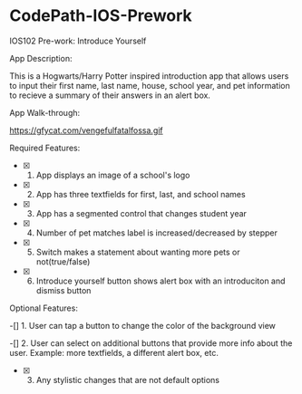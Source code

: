 # CodePath-IOS-Prework
IOS102 Pre-work: Introduce Yourself

App Description:

This is a Hogwarts/Harry Potter inspired introduction app that allows users to input their first name, last name, house, school year, and pet information to recieve a summary of their answers in an alert box.

App Walk-through:

https://gfycat.com/vengefulfatalfossa.gif

Required Features:

-[x] 1. App displays an image of a school's logo

-[x] 2. App has three textfields for first, last, and school names

-[x] 3. App has a segmented control that changes student year

-[x] 4. Number of pet matches label is increased/decreased by stepper

-[x] 5. Switch makes a statement about wanting more pets or not(true/false)

-[x] 6. Introduce yourself button shows alert box with an introduciton and dismiss button

Optional Features:

-[] 1. User can tap a button to change the color of the background view

-[] 2. User can select on additional buttons that provide more info about the user. Example: more textfields, a different alert box, etc.

-[x] 3. Any stylistic changes that are not default options 
